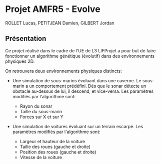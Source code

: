 # Projet AMFR5 - Evolve
ROLLET Lucas, PETITJEAN Damien, GILBERT Jordan

## Présentation
Ce projet réalisé dans le cadre de l'UE de L3 LIFProjet a pour but de faire fonctionner un algorithme
génétique (évolutif) dans des environnements physiques 2D.

On retrouvera deux environnements physiques distincts: 
  * Une simulation de sous-marins évoluant dans une caverne. Le sous-marin a un comportement prédéfini.
    Dès que le sonar détecte un obstacle au-dessus de lui, il descend, et vice-versa.
    Les paramètres modifiés par l'algorithme sont:
      - Rayon du sonar
      - Taille du sous-marin
      - Forces sur X et sur Y

   * Une simulation de voitures évoluant sur un terrain escarpé.
     Les paramètres modifiés par l'algorithme sont:
       - Largeur et hauteur de la voiture
       - Taille des roues (gauche et droite)
       - Position des roues (gauche et droite)
       - Vitesse de la voiture
